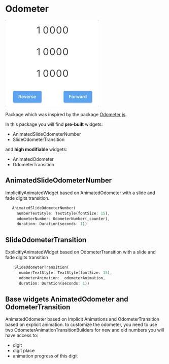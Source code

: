 # Odometer

![Gif](https://github.com/KirsApps/odometer/blob/master/assets/preview.gif "Fancy Gif")

Package which was inspired by the package [Odometer js](https://github.hubspot.com/odometer/).

In this package you will find **pre-built** widgets:
  * AnimatedSlideOdometerNumber
  * SlideOdometerTransition

and **high modifiable** widgets:
  * AnimatedOdometer
  * OdometerTransition

## AnimatedSlideOdometerNumber

ImplicitlyAnimatedWidget based on AnimatedOdometer
with a slide and fade digits transition.
```dart 
   AnimatedSlideOdometerNumber(
     numberTextStyle: TextStyle(fontSize: 15),
     odometerNumber: OdometerNumber(_counter),
     duration: Duration(seconds: 1))
```

## SlideOdometerTransition

ExplicitlyAnimatedWidget based on OdometerTransition
with a slide and fade digits transition
```dart 
    SlideOdometerTransition(
      numberTextStyle: TextStyle(fontSize: 15),
      odometerAnimation: _odometerAnimation,
      duration: Duration(seconds: 1))
```

## Base widgets AnimatedOdometer and OdometerTransition

AnimatedOdometer based on Implicit Animations and OdometerTransition based on explicit animation.
to customize the odometer, you need to use two OdometerAnimationTransitionBuilders 
for new and old numbers you will have access to:
* digit
* digit place
* animation progress of this digit


